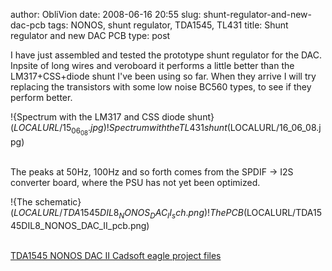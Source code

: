 author: ObliVion
date: 2008-06-16 20:55
slug: shunt-regulator-and-new-dac-pcb
tags: NONOS, shunt regulator, TDA1545, TL431
title: Shunt regulator and new DAC PCB
type: post
 

I have just assembled and tested the prototype shunt regulator for the
DAC. Inpsite of long wires and veroboard it performs a little better
than the LM317+CSS+diode shunt I've been using so far. When they arrive
I will try replacing the transistors with some low noise BC560 types, to
see if they perform better.

!{Spectrum with the LM317 and CSS diode shunt}($LOCALURL/15_06_08.jpg)
!{Spectrum with the TL431 shunt}($LOCALURL/16_06_08.jpg)
<br style="clear: both;" /> 

The peaks at 50Hz, 100Hz and so forth comes from the SPDIF -\> I2S
converter board, where the PSU has not yet been optimized.

!{The schematic}($LOCALURL/TDA1545DIL8_NONOS_DAC_II_sch.png)
!{The PCB}($LOCALURL/TDA1545DIL8_NONOS_DAC_II_pcb.png)
<br style="clear: both;" /> 
 

[TDA1545 NONOS DAC II Cadsoft eagle project
files]($LOCALURL/tda1545dil8-nonos-dac-ii.zip)
